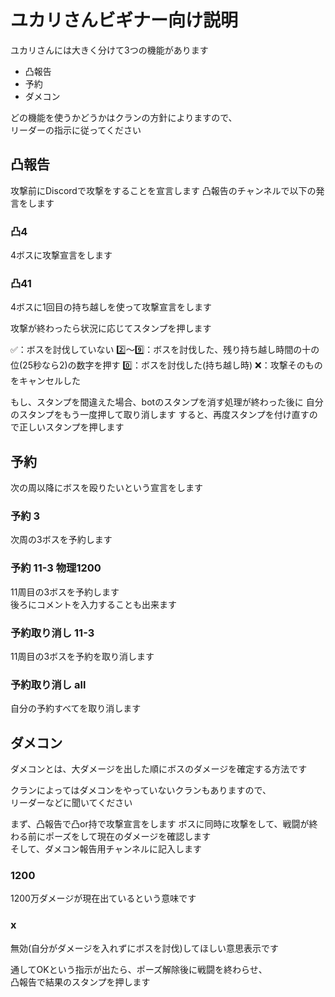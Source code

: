 # ユカリさんビギナー向け説明
ユカリさんには大きく分けて3つの機能があります

* 凸報告
* 予約
* ダメコン

どの機能を使うかどうかはクランの方針によりますので、  
リーダーの指示に従ってください

## 凸報告

攻撃前にDiscordで攻撃をすることを宣言します
凸報告のチャンネルで以下の発言をします

### 凸4
4ボスに攻撃宣言をします

### 凸41
4ボスに1回目の持ち越しを使って攻撃宣言をします

攻撃が終わったら状況に応じてスタンプを押します

✅：ボスを討伐していない
2️⃣～9️⃣：ボスを討伐した、残り持ち越し時間の十の位(25秒なら2)の数字を押す
0️⃣：ボスを討伐した(持ち越し時)
❌：攻撃そのものをキャンセルした

もし、スタンプを間違えた場合、botのスタンプを消す処理が終わった後に
自分のスタンプをもう一度押して取り消します
すると、再度スタンプを付け直すので正しいスタンプを押します

## 予約

次の周以降にボスを殴りたいという宣言をします

### 予約 3
次周の3ボスを予約します

### 予約 11-3 物理1200
11周目の3ボスを予約します  
後ろにコメントを入力することも出来ます

### 予約取り消し 11-3
11周目の3ボスを予約を取り消します

### 予約取り消し all
自分の予約すべてを取り消します

## ダメコン

ダメコンとは、大ダメージを出した順にボスのダメージを確定する方法です

クランによってはダメコンをやっていないクランもありますので、  
リーダーなどに聞いてください

まず、凸報告で凸or持で攻撃宣言をします
ボスに同時に攻撃をして、戦闘が終わる前にポーズをして現在のダメージを確認します  
そして、ダメコン報告用チャンネルに記入します

### 1200
1200万ダメージが現在出ているという意味です

### x
無効(自分がダメージを入れずにボスを討伐)してほしい意思表示です

通してOKという指示が出たら、ポーズ解除後に戦闘を終わらせ、  
凸報告で結果のスタンプを押します

